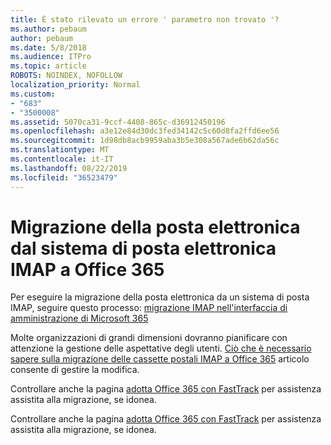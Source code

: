 ```yaml
---
title: È stato rilevato un errore ' parametro non trovato '?
ms.author: pebaum
author: pebaum
ms.date: 5/8/2018
ms.audience: ITPro
ms.topic: article
ROBOTS: NOINDEX, NOFOLLOW
localization_priority: Normal
ms.custom:
- "683"
- "3500008"
ms.assetid: 5070ca31-9ccf-4408-865c-d36912450196
ms.openlocfilehash: a3e12e84d30dc3fed34142c5c60d8fa2ffd6ee56
ms.sourcegitcommit: 1d98db8acb9959aba3b5e308a567ade6b62da56c
ms.translationtype: MT
ms.contentlocale: it-IT
ms.lasthandoff: 08/22/2019
ms.locfileid: "36523479"
---
```

# <a name="migrating-email-from-imap-email-system-to-office-365"></a>Migrazione della posta elettronica dal sistema di posta elettronica IMAP a Office 365

Per eseguire la migrazione della posta elettronica da un sistema di posta IMAP, seguire questo processo: [migrazione IMAP nell'interfaccia di amministrazione di Microsoft 365](https://support.office.com/article/4682f2e4-f720-4868-91ab-207f5b0c325d)
  
Molte organizzazioni di grandi dimensioni dovranno pianificare con attenzione la gestione delle aspettative degli utenti. [Ciò che è necessario sapere sulla migrazione delle cassette postali IMAP a Office 365](https://docs.microsoft.com/Exchange/mailbox-migration/migrating-imap-mailboxes/migrating-imap-mailboxes) articolo consente di gestire la modifica.

Controllare anche la pagina [adotta Office 365 con FastTrack](https://www.microsoft.com/fasttrack/microsoft-365/office-365) per assistenza assistita alla migrazione, se idonea.
  

Controllare anche la pagina [adotta Office 365 con FastTrack](https://www.microsoft.com/fasttrack/microsoft-365/office-365) per assistenza assistita alla migrazione, se idonea.
  